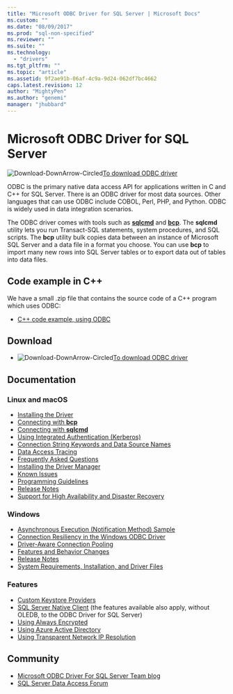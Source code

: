 ```yaml
---
title: "Microsoft ODBC Driver for SQL Server | Microsoft Docs"
ms.custom: ""
ms.date: "08/09/2017"
ms.prod: "sql-non-specified"
ms.reviewer: ""
ms.suite: ""
ms.technology:
  - "drivers"
ms.tgt_pltfrm: ""
ms.topic: "article"
ms.assetid: 9f2ae91b-06af-4c9a-9d24-062df7bc4662
caps.latest.revision: 12
author: "MightyPen"
ms.author: "genemi"
manager: "jhubbard"
---
```

# Microsoft ODBC Driver for SQL Server

![Download-DownArrow-Circled](../../ssdt/media/download.png)[To download ODBC driver](../sql-connection-libraries.md#anchor-20-drivers-relational-access)

ODBC is the primary native data access API for applications written in C and C++ for SQL Server. There is an ODBC driver for most data sources. Other languages that can use ODBC include COBOL, Perl, PHP, and Python. ODBC is widely used in data integration scenarios.

The ODBC driver comes with tools such as [**sqlcmd**](https://msdn.microsoft.com/library/ms162773.aspx) and [**bcp**](https://msdn.microsoft.com/library/ms162802.aspx). The **sqlcmd** utility lets you run Transact-SQL statements, system procedures, and SQL scripts. The **bcp** utility bulk copies data between an instance of Microsoft SQL Server and a data file in a format you choose. You can use **bcp** to import many new rows into SQL Server tables or to export data out of tables into data files.  

## Code example in C++

We have a small .zip file that contains the source code of a C++ program which uses ODBC:

- [C++ code example, using ODBC](../../odbc/reference/sample-odbc-program.md)

## Download

- ![Download-DownArrow-Circled](../../ssdt/media/download.png)[To download ODBC driver](../sql-connection-libraries.md#anchor-20-drivers-relational-access)

## Documentation  

### Linux and macOS

- [Installing the Driver](../../connect/odbc/linux-mac/installing-the-microsoft-odbc-driver-for-sql-server.md)
- [Connecting with **bcp**](../../connect/odbc/linux-mac/connecting-with-bcp.md)
- [Connecting with **sqlcmd**](../../connect/odbc/linux-mac/connecting-with-sqlcmd.md)
- [Using Integrated Authentication (Kerberos)](../../connect/odbc/linux-mac/using-integrated-authentication.md)
- [Connection String Keywords and Data Source Names](../../connect/odbc/linux-mac/connection-string-keywords-and-data-source-names-dsns.md)
- [Data Access Tracing](../../connect/odbc/linux-mac/data-access-tracing-with-the-odbc-driver-on-linux.md)
- [Frequently Asked Questions](../../connect/odbc/linux-mac/frequently-asked-questions-faq-for-odbc-linux.md)
- [Installing the Driver Manager](../../connect/odbc/linux-mac/installing-the-driver-manager.md)
- [Known Issues](../../connect/odbc/linux-mac/known-issues-in-this-version-of-the-driver.md)
- [Programming Guidelines](../../connect/odbc/linux-mac/programming-guidelines.md)
- [Release Notes](../../connect/odbc/linux-mac/release-notes.md)
- [Support for High Availability and Disaster Recovery](../../connect/odbc/linux-mac/odbc-driver-on-linux-support-for-high-availability-disaster-recovery.md)

### Windows

- [Asynchronous Execution (Notification Method) Sample](../../connect/odbc/windows/asynchronous-execution-notification-method-sample.md)
- [Connection Resiliency in the Windows ODBC Driver](../../connect/odbc/windows/connection-resiliency-in-the-windows-odbc-driver.md)
- [Driver-Aware Connection Pooling](../../connect/odbc/windows/driver-aware-connection-pooling-in-the-odbc-driver-for-sql-server.md)
- [Features and Behavior Changes](../../connect/odbc/windows/features-of-the-microsoft-odbc-driver-for-sql-server-on-windows.md)
- [Release Notes](../../connect/odbc/windows/release-notes.md)
- [System Requirements, Installation, and Driver Files](../../connect/odbc/windows/system-requirements-installation-and-driver-files.md)

### Features

- [Custom Keystore Providers](../../connect/odbc/custom-keystore-providers.md)
- [SQL Server Native Client](../../relational-databases/native-client/features/sql-server-native-client-features.md) (the features available also apply, without OLEDB, to the ODBC Driver for SQL Server)
- [Using Always Encrypted](../../connect/odbc/using-always-encrypted-with-the-odbc-driver.md)
- [Using Azure Active Directory](../../connect/odbc/using-azure-active-directory.md)
- [Using Transparent Network IP Resolution](../../connect/odbc/using-transparent-network-ip-resolution.md)

## Community  
- [Microsoft ODBC Driver For SQL Server Team blog](http://blogs.msdn.com/sqlnativeclient/default.aspx)  
- [SQL Server Data Access Forum](http://social.technet.microsoft.com/Forums/en/sqldataaccess/threads)  
